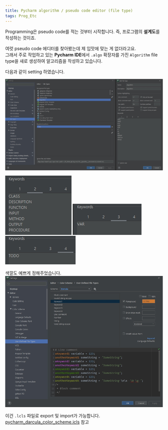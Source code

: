```yaml
---
title: Pycharm algorithm / pseudo code editor (file type)
tags: Prog_Etc
---
```


<!--more-->

Programming은 pseudo code를 적는 것부터 시작합니다. 즉, 프로그램의 **설계도**를 작성하는 것이죠.

여럿 pseudo code 에디터를 찾아봤는데 제 입맛에 맞는 게 없더라고요.  
그래서 주로 작업하고 있는 **Pycharm IDE**에서 `.algo` 확장자를 가진 `Algorithm` file type을 새로 생성하여 알고리즘을 작성하고 있습니다.

다음과 같이 setting 하였습니다.

![](/images/2020-07-08-algo_type/001.jpg)

![](/images/2020-07-08-algo_type/002.jpg) ![](/images/2020-07-08-algo_type/003.jpg) ![](/images/2020-07-08-algo_type/004.jpg)

색깔도 예쁘게 정해주었습니다. 
![](/images/2020-07-08-algo_type/005.jpg)

이건 `.lcls` 파일로 export 및 import가 가능합니다.  
[pycharm_darcula_color_scheme.icls](https://github.com/djy-git/djy-git.github.io/blob/master/files/pycharm_darcula_color_scheme.icls) 참고
